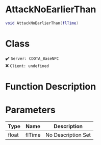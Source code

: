 # AttackNoEarlierThan
```lua
void AttackNoEarlierThan(flTime)
```
# Class
✔️ `Server: CDOTA_BaseNPC`  
❌ `Client: undefined`  

# Function Description

# Parameters
Type|Name|Description
--|--|--
float|flTime|No Description Set
